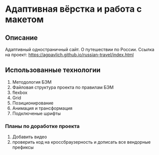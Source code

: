 # Адаптивная вёрстка и работа с макетом

## Описание

Адаптивный одностраничный сайт.
О путешествии по России.
Ссылка на проект: https://agpavlich.github.io/russian-travel/index.html

## Использованные технологии

1. Методология БЭМ
2. Файловая структура проекта по правилам БЭМ
2. flexbox
3. Grid 
3. Позиционирование
4. Анимация и трансформация
5. Подключеные шрифты

### Планы по доработке проекта
1. Добавить видео
2. проверить код на кроссбраузерность и дописать все вендорные префиксы